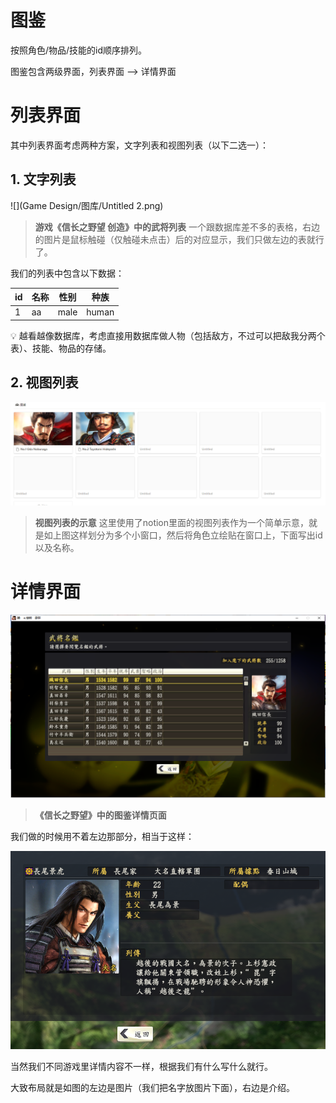 # 图鉴

按照角色/物品/技能的id顺序排列。

图鉴包含两级界面，列表界面 —> 详情界面

# 列表界面

其中列表界面考虑两种方案，文字列表和视图列表（以下二选一）：

## 1. 文字列表

![](Game Design/图库/Untitled 2.png)

> **游戏《信长之野望 创造》中的武将列表**
一个跟数据库差不多的表格，右边的图片是鼠标触碰（仅触碰未点击）后的对应显示，我们只做左边的表就行了。
> 

我们的列表中包含以下数据：

| id | 名称 | 性别 | 种族 |
| --- | --- | --- | --- |
| 1 | aa | male | human |

<aside>
💡 越看越像数据库，考虑直接用数据库做人物（包括敌方，不过可以把敌我分两个表）、技能、物品的存储。

</aside>

## 2. 视图列表

![Untitled](https://github.com/Embraccce/Wisdom-and-Valor-Three-Kingdoms/blob/main/Game%20Design/%E5%9B%BE%E5%BA%93/Untitled%201%201.png?raw=true)

> **视图列表的示意**
这里使用了notion里面的视图列表作为一个简单示意，就是如上图这样划分为多个小窗口，然后将角色立绘贴在窗口上，下面写出id以及名称。
> 

# 详情界面

![Untitled](https://github.com/Embraccce/Wisdom-and-Valor-Three-Kingdoms/blob/main/Game%20Design/%E5%9B%BE%E5%BA%93/Untitled%202.png?raw=true)

> **《信长之野望》中的图鉴详情页面**
> 

我们做的时候用不着左边那部分，相当于这样：

![Untitled](https://github.com/Embraccce/Wisdom-and-Valor-Three-Kingdoms/blob/main/Game%20Design/%E5%9B%BE%E5%BA%93/Untitled%203.png?raw=true)

当然我们不同游戏里详情内容不一样，根据我们有什么写什么就行。

大致布局就是如图的左边是图片（我们把名字放图片下面），右边是介绍。
